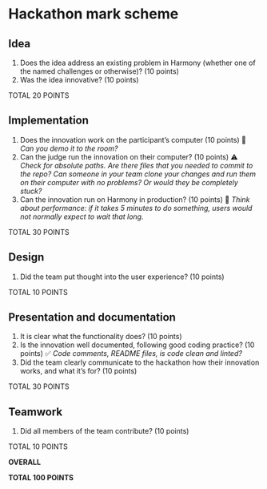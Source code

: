 # Hackathon mark scheme

## Idea

1. Does the idea address an existing problem in Harmony (whether one of the named challenges or otherwise)? (10 points)
3. Was the idea innovative? (10 points)

TOTAL 20 POINTS

## Implementation

1. Does the innovation work on the participant’s computer (10 points)
   🏃 *Can you demo it to the room?*
3. Can the judge run the innovation on their computer? (10 points)
   ⚠️ *Check for absolute paths. Are there files that you needed to commit to the repo? Can someone in your team clone your changes and run them on their computer with no problems? Or would they be completely stuck?*
4. Can the innovation run on Harmony in production? (10 points)
   🏃 *Think about performance: if it takes 5 minutes to do something, users would not normally expect to wait that long.*

TOTAL 30 POINTS

## Design

1. Did the team put thought into the user experience? (10 points)

TOTAL 10 POINTS

## Presentation and documentation

1. It is clear what the functionality does? (10 points)
2. Is the innovation well documented, following good coding practice? (10 points)
   ✅ *Code comments, README files, is code clean and linted?*
4. Did the team clearly communicate to the hackathon how their innovation works, and what it’s for? (10 points)

TOTAL 30 POINTS

## Teamwork

1. Did all members of the team contribute? (10 points)

TOTAL 10 POINTS

**OVERALL**

**TOTAL 100 POINTS**
